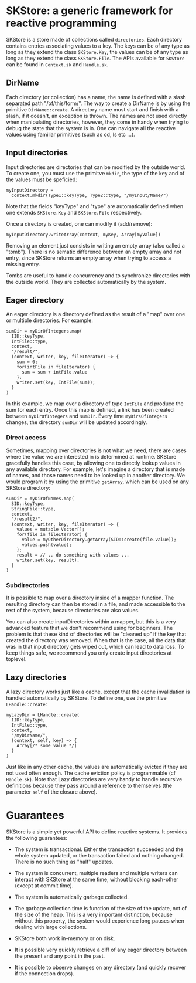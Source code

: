 # SKStore: a generic framework for reactive programming

SKStore is a store made of collections called `directories`. Each
directory contains entries associating values to a key. The keys can
be of any type as long as they extend the class `SKStore.Key`, the
values can be of any type as long as they extend the class
`SKStore.File`. The APIs available for `SKStore` can be found in
`Context.sk` and `Handle.sk`.

## DirName

Each directory (or collection) has a name, the name is defined with a
slash separated path "/of/this/form/". The way to create a DirName is
by using the primitive `DirName::create`. A directory name must start
and finish with a slash, if it doesn't, an exception is thrown. The
names are not used directly when manipulating directories, however,
they come in handy when trying to debug the state that the system is
in. One can navigate all the reactive values using familiar primitives
(such as cd, ls etc ...).

## Input directories

Input directories are directories that can be modified by the outside
world. To create one, you must use the primitve `mkdir`, the type of
the key and of the values must be speficied:

```
myInputDirectory =
  context.mkdir(Type1::keyType, Type2::type, "/myInput/Name/")
```

Note that the fields "keyType" and "type" are automatically defined
when one extends `SKStore.Key` and `SKStore.File` respectively.

Once a directory is created, one can modify it (add/remove):

```
myInputDirectory.writeArray(context, myKey, Array[myValue])
```

Removing an element just consists in writing an empty array (also
called a "tomb"). There is no sematic difference between an empty
array and not entry, since SKStore returns an empty array when trying
to access a missing entry.

Tombs are useful to handle concurrency and to synchronize directories
with the outside world. They are collected automatically by the
system.

## Eager directory

An eager directory is a directory defined as the result of a "map"
over one or multiple directories. For example:

```
sumDir = myDirOfIntegers.map(
  IID::keyType,
  IntFile::type,
  context,
  "/result/",
  (context, writer, key, fileIterator) ~> {
    sum = 0;
    for(intFile in fileIterator) {
      sum = sum + intFile.value
    };
    writer.set(key, IntFile(sum));
  }
)
```

In this example, we map over a directory of type `IntFile` and produce
the sum for each entry. Once this map is defined, a link has been
created between `myDirOfIntegers` and `sumDir`. Every time
`myDirsOfIntegers` changes, the directory `sumDir` will be updated
accordingly.


### Direct access

Sometimes, mapping over directories is not what we need, there are
cases where the value we are interested in is determined at
runtime. SKStore gracefully handles this case, by allowing one to
directly lookup values in any available directory. For example, let's
imagine a directory that is made of names, and those names need to be
looked up in another directory. We would program it by using the
primitive `getArray`, which can be used on any SKStore directory:

```
sumDir = myDirOfNames.map(
  SID::keyType,
  StringFile::type,
  context,
  "/result2/",
  (context, writer, key, fileIterator) ~> {
    values = mutable Vector[];
    for(file in fileIterator) {
      value = myOtherDirectory.getArray(SID::create(file.value));
      values.push(value);
    };
    result = // .. do something with values ...
    writer.set(key, result);
  }
)
```

### Subdirectories

It is possible to map over a directory inside of a mapper
function. The resulting directory can then be stored in a file, and
made accessible to the rest of the system, because directories are
also values.

You can also create inputDirectories within a mapper, but this is a
very advanced feature that we don't recommend using for beginners. The
problem is that these kind of directories will be "cleaned up" if the
key that created the directory was removed. When that is the case, all
the data that was in that input directory gets wiped out, which can
lead to data loss. To keep things safe, we recommend you only create
input directories at toplevel.

## Lazy directories

A lazy directory works just like a cache, except that the cache
invalidation is handled automatically by SKStore. To define one, use
the primitive `LHandle::create`:

```
myLazyDir = LHandle::create(
  IID::keyType,
  IntFile::type,
  context,
  "/myDirName/",
  (context, self, key) ~> {
    Array[/* some value */]
  }
)
```

Just like in any other cache, the values are automatically evicted if
they are not used often enough. The cache eviction policy is
programmable (cf `Handle.sk`). Note that Lazy directories are very
handy to handle recursive definitions because they pass around a
reference to themselves (the parameter `self` of the closure above).

# Guarantees

SKStore is a simple yet powerful API to define reactive systems. It
provides the following guarantees:

- The system is transactional. Either the transaction succeeded and
  the whole system updated, or the transaction failed and nothing
  changed. There is no such thing as "half" updates.

- The system is concurrent, multiple readers and multiple writers can
  interact with SKStore at the same time, without blocking each-other
  (except at commit time).

- The system is automatically garbage collected.

- The garbage collection time is function of the size of the update,
  not of the size of the heap. This is a very important distinction,
  because without this property, the system would experience long
  pauses when dealing with large collections.

- SKStore both work in-memory or on disk.

- It is possible very quickly retrieve a diff of any eager directory
  between the present and any point in the past.

- It is possible to observe changes on any directory (and quickly
  recover if the connection drops).
